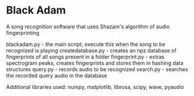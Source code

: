 # Black Adam
A song recognition software that uses Shazam's algorithm of audio fingerprinting

blackadam.py - the main script; execute this when the song to be recognized is playing
createdatabase.py - creates an npz database of fingerprints of all songs present in a folder
fingerprint.py - extras spectrogram peaks, creates fingerprints and stores them in hashing data structures
query.py - records audio to be recognized
search.py - searches the recorded query audio in the database

Additional libraries used: numpy, matplotlib, librosa, scipy, wave, pyaudio
